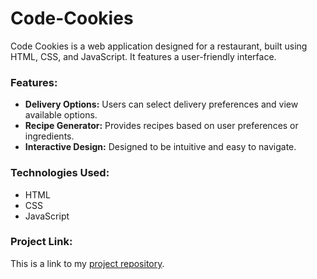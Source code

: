 # Code-Cookies

Code Cookies is a web application designed for a restaurant, built using HTML, CSS, and JavaScript. It features a user-friendly interface.

### Features:
- **Delivery Options:** Users can select delivery preferences and view available options.
- **Recipe Generator:** Provides recipes based on user preferences or ingredients.
- **Interactive Design:** Designed to be intuitive and easy to navigate.

### Technologies Used:
- HTML
- CSS
- JavaScript

### Project Link:
This is a link to my [project repository](https://hemangi90.github.io/Code-Cookies/).


